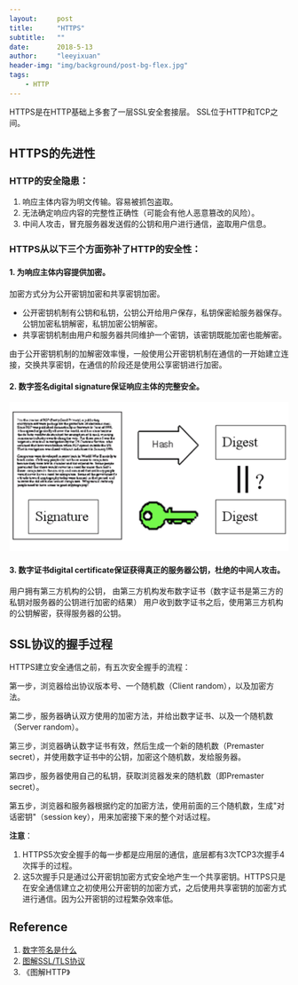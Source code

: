 ```yaml
---
layout:     post
title:      "HTTPS"
subtitle:   ""
date:       2018-5-13
author:     "leeyixuan"
header-img: "img/background/post-bg-flex.jpg"
tags:
    - HTTP
---
```


HTTPS是在HTTP基础上多套了一层SSL安全套接层。
SSL位于HTTP和TCP之间。
## HTTPS的先进性
### HTTP的安全隐患：
1. 响应主体内容为明文传输。容易被抓包盗取。
2. 无法确定响应内容的完整性正确性（可能会有他人恶意篡改的风险）。
3. 中间人攻击，冒充服务器发送假的公钥和用户进行通信，盗取用户信息。


### HTTPS从以下三个方面弥补了HTTP的安全性：

#### 1. 为响应主体内容提供加密。
加密方式分为公开密钥加密和共享密钥加密。
- 公开密钥机制有公钥和私钥，公钥公开给用户保存，私钥保密給服务器保存。公钥加密私钥解密，私钥加密公钥解密。
- 共享密钥机制由用户和服务器共同维护一个密钥，该密钥既能加密也能解密。

由于公开密钥机制的加解密效率慢，一般使用公开密钥机制在通信的一开始建立连接，交换共享密钥，在通信的阶段还是使用公享密钥进行加密。

#### 2. **数字签名digital signature**保证响应主体的完整安全。

![](https://www.github.com/CoolRabbit520/photos/raw/master/小书匠/1532057336912.png)

#### 3. **数字证书digital certificate**保证获得真正的服务器公钥，杜绝的中间人攻击。
用户拥有第三方机构的公钥，
由第三方机构发布数字证书（数字证书是第三方的私钥对服务器的公钥进行加密的结果）
用户收到数字证书之后，使用第三方机构的公钥解密，获得服务器的公钥。



## SSL协议的握手过程
HTTPS建立安全通信之前，有五次安全握手的流程：

第一步，浏览器给出协议版本号、一个随机数（Client random），以及加密方法。

第二步，服务器确认双方使用的加密方法，并给出数字证书、以及一个随机数（Server random）。

第三步，浏览器确认数字证书有效，然后生成一个新的随机数（Premaster secret），并使用数字证书中的公钥，加密这个随机数，发给服务器。

第四步，服务器使用自己的私钥，获取浏览器发来的随机数（即Premaster secret）。

第五步，浏览器和服务器根据约定的加密方法，使用前面的三个随机数，生成"对话密钥"（session key），用来加密接下来的整个对话过程。


**注意**：
1. HTTPS5次安全握手的每一步都是应用层的通信，底层都有3次TCP3次握手4次挥手的过程。
2. 这5次握手只是通过公开密钥加密方式安全地产生一个共享密钥。HTTPS只是在安全通信建立之初使用公开密钥的加密方式，之后使用共享密钥的加密方式进行通信。因为公开密钥的过程繁杂效率低。



## Reference
1. [数字签名是什么](http://www.ruanyifeng.com/blog/2011/08/what_is_a_digital_signature.html)
2. [图解SSL/TLS协议](http://www.ruanyifeng.com/blog/2014/09/illustration-ssl.html)
3. 《图解HTTP》